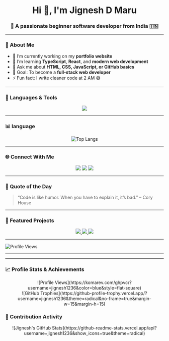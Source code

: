 <!-- Profile README for Jignesh D Maru -->

<h1 align="center">Hi 👋, I'm Jignesh D Maru</h1>
<h3 align="center">🚀 A passionate beginner software developer from India 🇮🇳</h3>

---

### 🌟 About Me

- 🔭 I’m currently working on my **portfolio website**
- 🌱 I’m learning **TypeScript**, **React**, and **modern web development**
- 💬 Ask me about **HTML, CSS, JavaScript, or GitHub basics**
- 🎯 Goal: To become a **full-stack web developer**
- ⚡ Fun fact: I write cleaner code at 2 AM 😅

---

### 🧠 Languages & Tools

<p align="center">
  <img src="https://skillicons.dev/icons?i=html,css,js,ts,react,nodejs,git,github,vscode,figma" />
</p>

---

### 📊 language

<p align="center">
  <img src="https://github-readme-stats.vercel.app/api/top-langs/?username=jignesh1236&layout=compact&theme=radical" alt="Top Langs" />
</p>

---

### 🌐 Connect With Me


<p align="center">
  <a href="https://github.com/jignesh1236"><img src="https://img.shields.io/badge/GitHub-100000?style=for-the-badge&logo=github&logoColor=white" /></a>
  <a href="mailto:jigneshmaru690@gmail.com"><img src="https://img.shields.io/badge/Email-D14836?style=for-the-badge&logo=gmail&logoColor=white" /></a>
  <a href="https://discord.com/users/jignesh1235" target="_blank"><img src="https://img.shields.io/badge/Discord-5865F2?style=for-the-badge&logo=discord&logoColor=white" /></a>
</p>

---

### 💫 Quote of the Day

> “Code is like humor. When you have to explain it, it’s bad.” – Cory House

---

### 📌 Featured Projects

<p align="center">
  <a href="https://github.com/Jignesh1236/toolhub">
    <img src="https://img.shields.io/badge/ToolHub-blue?style=for-the-badge&logo=github" />
  </a>
  <a href="https://github.com/Jignesh1236/Jignesh-D-Maru-Portfolio">
    <img src="https://img.shields.io/badge/Portfolio-green?style=for-the-badge&logo=github" />
  </a>
  <a href="https://github.com/Jignesh1236/my-reviews">
    <img src="https://img.shields.io/badge/My_Reviews-purple?style=for-the-badge&logo=github" />
  </a>
</p>

---

![Profile Views](https://komarev.com/ghpvc/?username=jignesh1236&color=blue)

---

---

### 📈 Profile Stats & Achievements

<p align="center">
  <!-- Profile Views -->
  ![Profile Views](https://komarev.com/ghpvc/?username=jignesh1236&color=blue&style=flat-square)

  <!-- GitHub Trophies -->
  <br>
  ![GitHub Trophies](https://github-profile-trophy.vercel.app/?username=jignesh1236&theme=radical&no-frame=true&margin-w=15&margin-h=15)
</p>

### 🐍 Contribution Activity

<p align="center">
  <!-- GitHub Contribution Graph (static, works automatically) -->
  ![Jignesh's GitHub Stats](https://github-readme-stats.vercel.app/api?username=jignesh1236&show_icons=true&theme=radical)
</p>

